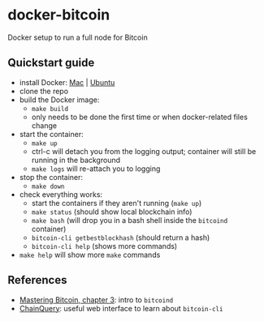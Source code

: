 # docker-bitcoin
Docker setup to run a full node for Bitcoin

## Quickstart guide
- install Docker: [Mac](https://www.docker.com/docker-mac) | [Ubuntu](https://www.docker.com/docker-ubuntu)
- clone the repo
- build the Docker image:
  - `make build`
  - only needs to be done the first time or when docker-related files change
- start the container:
  - `make up` 
  - ctrl-c will detach you from the logging output; container will still be running in the background
  - `make logs` will re-attach you to logging
- stop the container:
  - `make down`
- check everything works:
  - start the containers if they aren't running (`make up`)
  - `make status` (should show local blockchain info)
  - `make bash` (will drop you in a bash shell inside the `bitcoind` container)
  - `bitcoin-cli getbestblockhash` (should return a hash)
  - `bitcoin-cli help` (shows more commands)
- `make help` will show more `make` commands

## References
* [Mastering Bitcoin, chapter 3](https://github.com/bitcoinbook/bitcoinbook/blob/develop/ch03.asciidoc): intro to `bitcoind`
* [ChainQuery](http://chainquery.com/bitcoin-api): useful web interface to learn about `bitcoin-cli`
